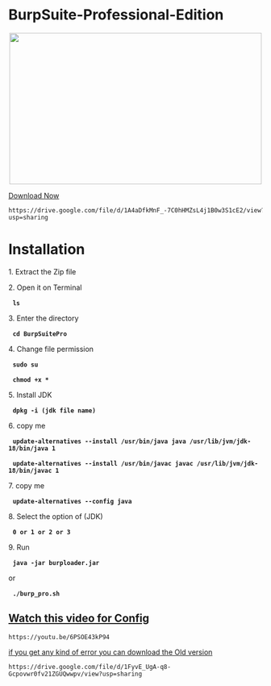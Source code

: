 # BurpSuite-Professional-Edition

<div align='center'><a href='https://portswigger.net/burp/pro'><img width='500' height='300' src='https://thehackerstuff.com/wp-content/uploads/2022/09/collage-1-scaled.jpg'/></a> </div>
  
  <a href='https://drive.google.com/file/d/1A4aDfkMnF_-7C0hHMZsL4j1B0w3S1cE2/view?usp=sharing' dir="auto">Download Now</a>
  <p class="highlight highlight-source-shell notranslate position-relative overflow-auto" dir="auto">
    <pre><code>https://drive.google.com/file/d/1A4aDfkMnF_-7C0hHMZsL4j1B0w3S1cE2/view?usp=sharing</code></pre></p>

# Installation

  <p dir="auto">1. Extract the Zip file</p>
  <p dir="auto">2. Open it on Terminal</p>
  <div class="highlight highlight-source-shell notranslate position-relative overflow-auto" dir="auto"><pre> <code><b>ls</b></code></pre></div>
  
  <p dir="auto">3. Enter the directory</p>
  <div class="highlight highlight-source-shell notranslate position-relative overflow-auto" dir="auto"><pre> <code><b>cd BurpSuitePro</b></code></pre></div>

<p dir="auto">4. Change file permission</p>
  <div class="highlight highlight-source-shell notranslate position-relative overflow-auto" dir="auto"><pre> <code><b>sudo su</b></code></pre></div>
  <div class="highlight highlight-source-shell notranslate position-relative overflow-auto" dir="auto"><pre> <code><b>chmod +x *</b></code></pre></div>

<p dir="auto">5. Install JDK</p>
  <div class="highlight highlight-source-shell notranslate position-relative overflow-auto" dir="auto"><pre> <code><b>dpkg -i (jdk file name)</b></code></pre></div>

<p dir="auto">6. copy me</p>
  <div class="highlight highlight-source-shell notranslate position-relative overflow-auto" dir="auto"><pre> <code><b>update-alternatives --install /usr/bin/java java /usr/lib/jvm/jdk-18/bin/java 1</b></code></pre></div>
  <div class="highlight highlight-source-shell notranslate position-relative overflow-auto" dir="auto"><pre> <code><b>update-alternatives --install /usr/bin/javac javac /usr/lib/jvm/jdk-18/bin/javac 1</b></code></pre></div>

<p dir="auto">7. copy me</p>
<div class="highlight highlight-source-shell notranslate position-relative overflow-auto" dir="auto"><pre> <code><b>update-alternatives --config java</b></code></pre></div>

<p dir="auto">8. Select the option of (JDK)</p>
<div class="highlight highlight-source-shell notranslate position-relative overflow-auto" dir="auto"><pre> <code><b>0 or 1 or 2 or 3</b></code></pre></div>

<p dir="auto">9. Run </p>
<div class="highlight highlight-source-shell notranslate position-relative overflow-auto" dir="auto"><pre> <code><b>java -jar burploader.jar</b></code></pre></div>
<p dir="auto">or</p>
<div class="highlight highlight-source-shell notranslate position-relative overflow-auto" dir="auto"><pre> <code><b>./burp_pro.sh</b></code></pre></div>


<h2><a href='https://youtu.be/6PSOE43kP94'>Watch this video for Config</a></h2>
  <div class="highlight highlight-source-shell notranslate position-relative overflow-auto" dir="auto">
    <pre><code>https://youtu.be/6PSOE43kP94</code></pre></div>

  <a href='https://drive.google.com/file/d/1FyvE_UgA-q8-Gcpovwr0fv21ZGUQwwpv/view?usp=sharing' dir="auto">if you get any kind of error you can download the Old version</a>
<p class="highlight highlight-source-shell notranslate position-relative overflow-auto" dir="auto">
    <pre><code>https://drive.google.com/file/d/1FyvE_UgA-q8-Gcpovwr0fv21ZGUQwwpv/view?usp=sharing</code></pre></p>
